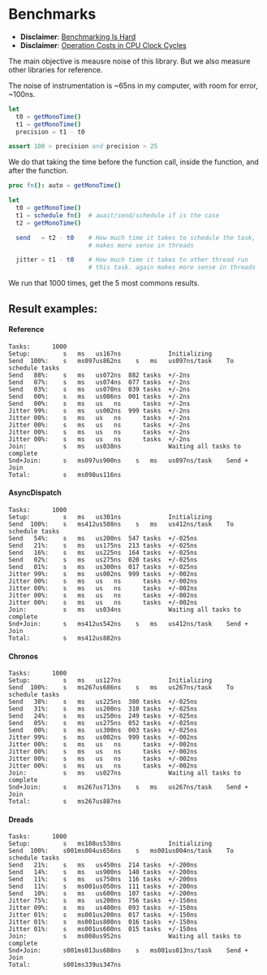 # Benchmarks

- **Disclaimer**: [Benchmarking Is Hard](https://jvns.ca/blog/2016/07/23/rigorous-benchmarking-in-reasonable-time/)
- **Disclaimer**: [Operation Costs in CPU Clock Cycles](http://ithare.com/infographics-operation-costs-in-cpu-clock-cycles/)

The main objective is meausre noise of this library. But we also measure other
libraries for reference.

The noise of instrumentation is ~65ns in my computer, with room for error, ~100ns.

```nim
let 
  t0 = getMonoTime()
  t1 = getMonoTime()
  precision = t1 - t0

assert 100 > precision and precision > 25
```

We do that taking the time before the function call, inside the function, and
after the function.

```nim
proc fn(): auto = getMonoTime()

let 
  t0 = getMonoTime()
  t1 = schedule fn()  # await/send/schedule if is the case
  t2 = getMonoTime()

  send   = t2 - t0    # How much time it takes to schedule the task,
                      # makes more sense in threads

  jitter = t1 - t0    # How much time it takes to other thread run
                      # this task. again makes more sense in threads
```

We run that 1000 times, get the 5 most commons results.

## Result examples:

#### Reference

```
Tasks:    	1000
Setup:    	   s   ms   us167ns	         	Initializing
Send  100%:	   s   ms097us862ns	   s   ms   us097ns/task	To schedule tasks
Send   88%:	   s   ms   us072ns	 882 tasks	+/-2ns
Send   07%:	   s   ms   us074ns	 077 tasks	+/-2ns
Send   03%:	   s   ms   us070ns	 039 tasks	+/-2ns
Send   00%:	   s   ms   us086ns	 001 tasks	+/-2ns
Send   00%:	   s   ms   us   ns	     tasks	+/-2ns
Jitter 99%:	   s   ms   us002ns	 999 tasks	+/-2ns
Jitter 00%:	   s   ms   us   ns	     tasks	+/-2ns
Jitter 00%:	   s   ms   us   ns	     tasks	+/-2ns
Jitter 00%:	   s   ms   us   ns	     tasks	+/-2ns
Jitter 00%:	   s   ms   us   ns	     tasks	+/-2ns
Join:     	   s   ms   us038ns	         	Waiting all tasks to complete
Snd+Join: 	   s   ms097us900ns	   s   ms   us097ns/task	Send + Join
Total:    	   s   ms098us116ns
```

#### AsyncDispatch

```
Tasks:    	1000
Setup:    	   s   ms   us301ns	         	Initializing
Send  100%:	   s   ms412us508ns	   s   ms   us412ns/task	To schedule tasks
Send   54%:	   s   ms   us200ns	 547 tasks	+/-025ns
Send   21%:	   s   ms   us175ns	 213 tasks	+/-025ns
Send   16%:	   s   ms   us225ns	 164 tasks	+/-025ns
Send   02%:	   s   ms   us275ns	 020 tasks	+/-025ns
Send   01%:	   s   ms   us300ns	 017 tasks	+/-025ns
Jitter 99%:	   s   ms   us002ns	 999 tasks	+/-002ns
Jitter 00%:	   s   ms   us   ns	     tasks	+/-002ns
Jitter 00%:	   s   ms   us   ns	     tasks	+/-002ns
Jitter 00%:	   s   ms   us   ns	     tasks	+/-002ns
Jitter 00%:	   s   ms   us   ns	     tasks	+/-002ns
Join:     	   s   ms   us034ns	         	Waiting all tasks to complete
Snd+Join: 	   s   ms412us542ns	   s   ms   us412ns/task	Send + Join
Total:    	   s   ms412us882ns
```

#### Chronos

```
Tasks:    	1000
Setup:    	   s   ms   us127ns	         	Initializing
Send  100%:	   s   ms267us686ns	   s   ms   us267ns/task	To schedule tasks
Send   38%:	   s   ms   us225ns	 380 tasks	+/-025ns
Send   31%:	   s   ms   us200ns	 310 tasks	+/-025ns
Send   24%:	   s   ms   us250ns	 249 tasks	+/-025ns
Send   05%:	   s   ms   us275ns	 052 tasks	+/-025ns
Send   00%:	   s   ms   us300ns	 003 tasks	+/-025ns
Jitter 99%:	   s   ms   us002ns	 999 tasks	+/-002ns
Jitter 00%:	   s   ms   us   ns	     tasks	+/-002ns
Jitter 00%:	   s   ms   us   ns	     tasks	+/-002ns
Jitter 00%:	   s   ms   us   ns	     tasks	+/-002ns
Jitter 00%:	   s   ms   us   ns	     tasks	+/-002ns
Join:     	   s   ms   us027ns	         	Waiting all tasks to complete
Snd+Join: 	   s   ms267us713ns	   s   ms   us267ns/task	Send + Join
Total:    	   s   ms267us887ns
```

#### Dreads

```
Tasks:    	1000
Setup:    	   s   ms108us538ns	         	Initializing
Send  100%:	   s001ms004us656ns	   s   ms001us004ns/task	To schedule tasks
Send   21%:	   s   ms   us450ns	 214 tasks	+/-200ns
Send   14%:	   s   ms   us900ns	 140 tasks	+/-200ns
Send   11%:	   s   ms   us750ns	 116 tasks	+/-200ns
Send   11%:	   s   ms001us050ns	 111 tasks	+/-200ns
Send   10%:	   s   ms   us600ns	 107 tasks	+/-200ns
Jitter 75%:	   s   ms   us200ns	 756 tasks	+/-150ns
Jitter 09%:	   s   ms   us400ns	 093 tasks	+/-150ns
Jitter 01%:	   s   ms001us200ns	 017 tasks	+/-150ns
Jitter 01%:	   s   ms001us800ns	 016 tasks	+/-150ns
Jitter 01%:	   s   ms001us600ns	 015 tasks	+/-150ns
Join:     	   s   ms008us952ns	         	Waiting all tasks to complete
Snd+Join: 	   s001ms013us608ns	   s   ms001us013ns/task	Send + Join
Total:    	   s001ms339us347ns
```

